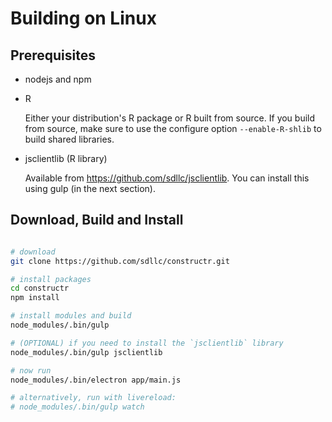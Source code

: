 
Building on Linux
=================

Prerequisites
-------------

 * nodejs and npm

 * R

   Either your distribution's R package or R built from source. 
   If you build from source, make sure to use the configure option 
   `--enable-R-shlib` to build shared libraries.

 * jsclientlib (R library)

   Available from https://github.com/sdllc/jsclientlib.  You can
   install this using gulp (in the next section). 
  
Download, Build and Install
---------------------------

```sh

# download
git clone https://github.com/sdllc/constructr.git

# install packages
cd constructr
npm install

# install modules and build
node_modules/.bin/gulp

# (OPTIONAL) if you need to install the `jsclientlib` library
node_modules/.bin/gulp jsclientlib

# now run
node_modules/.bin/electron app/main.js

# alternatively, run with livereload:
# node_modules/.bin/gulp watch
```

